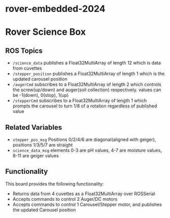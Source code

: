 # rover-embedded-2024

# Rover Science Box

## ROS Topics
- `/science_data` publishes a Float32MultiArray of length 12 which is data from cuvettes
- `/stepper_position` publishes a Float32MultiArray of length 1 which is the updated carousel position
- `/augerCmd` subscribes to a Float32MultiArray of length 2 which controls the screw(up/down) and auger(soil collection) respectively. values can be -1(down), 0(stop), 1(up)
- `/stepperCmd` subscribes to a Float32MultiArray of length 1 which prompts the carousel to turn 1/8 of a rotation regardless of published value

## Related Variables
- `stepper_pos_msg` Positions 0/2/4/6 are diagonal(aligned with geiger), positions 1/3/5/7 are straight
- `science_data_msg` elements 0-3 are pH values, 4-7 are moisture values, 8-11 are geiger values

## Functionality
This board provides the following functionality:
- Returns data from 4 cuvettes as a Float32MultiArray over ROSSerial
- Accepts commands to control 2 Auger/DC motors
- Accepts commands to control 1 Carousel/Stepper motor, and publishes the updated Carousel position
